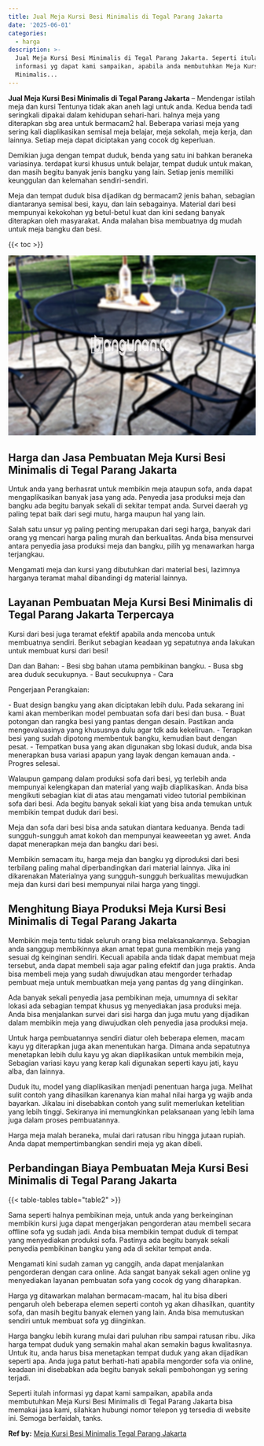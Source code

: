 ```yaml
---
title: Jual Meja Kursi Besi Minimalis di Tegal Parang Jakarta
date: '2025-06-01'
categories:
  - harga
description: >-
  Jual Meja Kursi Besi Minimalis di Tegal Parang Jakarta. Seperti itulah
  informasi yg dapat kami sampaikan, apabila anda membutuhkan Meja Kursi Besi
  Minimalis...
---
```


**Jual Meja Kursi Besi Minimalis di Tegal Parang Jakarta** – Mendengar istilah meja dan kursi Tentunya tidak akan aneh lagi untuk anda. Kedua benda tadi seringkali dipakai dalam kehidupan sehari-hari. halnya meja yang diterapkan sbg area untuk bermacam2 hal. Beberapa variasi meja yang sering kali diaplikasikan semisal meja belajar, meja sekolah, meja kerja, dan lainnya. Setiap meja dapat diciptakan yang cocok dg keperluan.

Demikian juga dengan tempat duduk, benda yang satu ini bahkan beraneka variasinya. terdapat kursi khusus untuk belajar, tempat duduk untuk makan, dan masih begitu banyak jenis bangku yang lain. Setiap jenis memiliki keunggulan dan kelemahan sendiri-sendiri.

Meja dan tempat duduk bisa dijadikan dg bermacam2 jenis bahan, sebagian diantaranya semisal besi, kayu, dan lain sebagainya. Material dari besi mempunyai kekokohan yg betul-betul kuat dan kini sedang banyak diterapkan oleh masyarakat. Anda malahan bisa membuatnya dg mudah untuk meja bangku dan besi.

{{< toc >}}

![Jual Meja Kursi Besi Minimalis di Tegal Parang Jakarta](/images/jual-meja-besi-murah27.png)

## Harga dan Jasa Pembuatan Meja Kursi Besi Minimalis di Tegal Parang Jakarta

Untuk anda yang berhasrat untuk membikin meja ataupun sofa, anda dapat mengaplikasikan banyak jasa yang ada. Penyedia jasa produksi meja dan bangku ada begitu banyak sekali di sekitar tempat anda. Survei daerah yg paling tepat baik dari segi mutu, harga maupun hal yang lain.

Salah satu unsur yg paling penting merupakan dari segi harga, banyak dari orang yg mencari harga paling murah dan berkualitas. Anda bisa mensurvei antara penyedia jasa produksi meja dan bangku, pilih yg menawarkan harga terjangkau.

Mengamati meja dan kursi yang dibutuhkan dari material besi, lazimnya harganya teramat mahal dibandingi dg material lainnya.

## Layanan Pembuatan Meja Kursi Besi Minimalis di Tegal Parang Jakarta Terpercaya

Kursi dari besi juga teramat efektif apabila anda mencoba untuk membuatnya sendiri. Berikut sebagian keadaan yg sepatutnya anda lakukan untuk membuat kursi dari besi!

Dan dan Bahan: - Besi sbg bahan utama pembikinan bangku. - Busa sbg area duduk secukupnya. - Baut secukupnya - Cara

Pengerjaan Perangkaian:

\- Buat design bangku yang akan diciptakan lebih dulu. Pada sekarang ini kami akan memberikan model pembuatan sofa dari besi dan busa. - Buat potongan dan rangka besi yang pantas dengan desain. Pastikan anda mengevaluasinya yang khususnya dulu agar tdk ada kekeliruan. - Terapkan besi yang sudah dipotong membentuk bangku, kemudian baut dengan pesat. - Tempatkan busa yang akan digunakan sbg lokasi duduk, anda bisa menerapkan busa variasi apapun yang layak dengan kemauan anda. - Progres selesai.

Walaupun gampang dalam produksi sofa dari besi, yg terlebih anda mempunyai kelengkapan dan material yang wajib diaplikasikan. Anda bisa mengikuti sebagian kiat di atas atau mengamati video tutorial pembikinan sofa dari besi. Ada begitu banyak sekali kiat yang bisa anda temukan untuk membikin tempat duduk dari besi.

Meja dan sofa dari besi bisa anda satukan diantara keduanya. Benda tadi sungguh-sungguh amat kokoh dan mempunyai keaweeetan yg awet. Anda dapat menerapkan meja dan bangku dari besi.

Membikin semacam itu, harga meja dan bangku yg diproduksi dari besi terbilang paling mahal diperbandingkan dari material lainnya. Jika ini dikarenakan Materialnya yang sungguh-sungguh berkualitas mewujudkan meja dan kursi dari besi mempunyai nilai harga yang tinggi.

## Menghitung Biaya Produksi Meja Kursi Besi Minimalis di Tegal Parang Jakarta

Membikin meja tentu tidak seluruh orang bisa melaksanakannya. Sebagian anda sanggup membikinnya akan amat tepat guna membikin meja yang sesuai dg keinginan sendiri. Kecuali apabila anda tidak dapat membuat meja tersebut, anda dapat membeli saja agar paling efektif dan juga praktis. Anda bisa membeli meja yang sudah diwujudkan atau mengorder terhadap pembuat meja untuk membuatkan meja yang pantas dg yang diinginkan.

Ada banyak sekali penyedia jasa pembikinan meja, umumnya di sekitar lokasi ada sebagian tempat khusus yg menyediakan jasa produksi meja. Anda bisa menjalankan survei dari sisi harga dan juga mutu yang dijadikan dalam membikin meja yang diwujudkan oleh penyedia jasa produksi meja.

Untuk harga pembuatannya sendiri diatur oleh beberapa elemen, macam kayu yg diterapkan juga akan menentukan harga. Dimana anda sepatutnya menetapkan lebih dulu kayu yg akan diaplikasikan untuk membikin meja, Sebagian variasi kayu yang kerap kali digunakan seperti kayu jati, kayu alba, dan lainnya.

Duduk itu, model yang diaplikasikan menjadi penentuan harga juga. Melihat sulit contoh yang dihasilkan karenanya kian mahal nilai harga yg wajib anda bayarkan. Jikalau ini disebabkan contoh yang sulit memerlukan ketelitian yang lebih tinggi. Sekiranya ini memungkinkan pelaksanaan yang lebih lama juga dalam proses pembuatannya.

Harga meja malah beraneka, mulai dari ratusan ribu hingga jutaan rupiah. Anda dapat mempertimbangkan sendiri meja yg akan dibeli.

## Perbandingan Biaya Pembuatan Meja Kursi Besi Minimalis di Tegal Parang Jakarta

{{< table-tables table="table2" >}}

Sama seperti halnya pembikinan meja, untuk anda yang berkeinginan membikin kursi juga dapat mengerjakan pengorderan atau membeli secara offline sofa yg sudah jadi. Anda bisa membikin tempat duduk di tempat yang menyediakan produksi sofa. Pastinya ada begitu banyak sekali penyedia pembikinan bangku yang ada di sekitar tempat anda.

Mengamati kini sudah zaman yg canggih, anda dapat menjalankan pengorderan dengan cara online. Ada sangat banyak sekali agen online yg menyediakan layanan pembuatan sofa yang cocok dg yang diharapkan.

Harga yg ditawarkan malahan bermacam-macam, hal itu bisa diberi pengaruh oleh beberapa elemen seperti contoh yg akan dihasilkan, quantity sofa, dan masih begitu banyak elemen yang lain. Anda bisa memutuskan sendiri untuk membuat sofa yg diinginkan.

Harga bangku lebih kurang mulai dari puluhan ribu sampai ratusan ribu. Jika harga tempat duduk yang semakin mahal akan semakin bagus kwalitasnya. Untuk itu, anda harus bisa menetapkan tempat duduk yang akan dijadikan seperti apa. Anda juga patut berhati-hati apabila mengorder sofa via online, keadaan ini disebabkan ada begitu banyak sekali pembohongan yg sering terjadi.

Seperti itulah informasi yg dapat kami sampaikan, apabila anda membutuhkan Meja Kursi Besi Minimalis di Tegal Parang Jakarta bisa memakai jasa kami, silahkan hubungi nomor telepon yg tersedia di website ini. Semoga berfaidah, tanks.

**Ref by:** [Meja Kursi Besi Minimalis Tegal Parang Jakarta](https://id.wikipedia.org/wiki/Meja)
